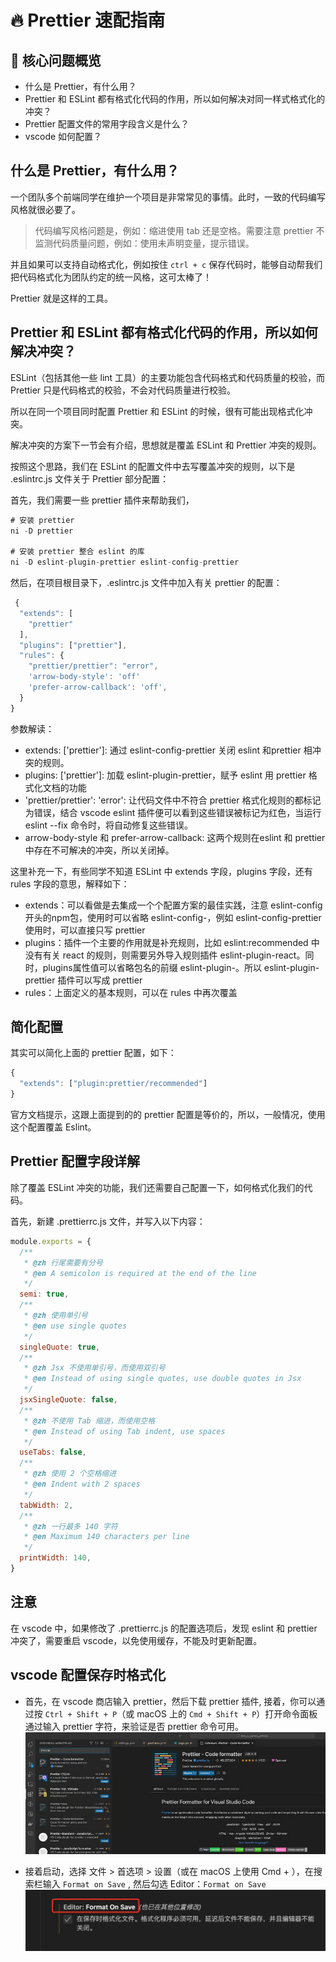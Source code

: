 # 🔥 Prettier 速配指南

## 🚀 核心问题概览

- 什么是 Prettier，有什么用？
- Prettier 和 ESLint 都有格式化代码的作用，所以如何解决对同一样式格式化的冲突？
- Prettier 配置文件的常用字段含义是什么？
- vscode 如何配置？

## 什么是 Prettier，有什么用？ 

一个团队多个前端同学在维护一个项目是非常常见的事情。此时，一致的代码编写风格就很必要了。

>代码编写风格问题是，例如：缩进使用 tab 还是空格。需要注意 prettier 不监测代码质量问题，例如：使用未声明变量，提示错误。

并且如果可以支持自动格式化，例如按住 `ctrl + c` 保存代码时，能够自动帮我们把代码格式化为团队约定的统一风格，这可太棒了！

Prettier 就是这样的工具。


## Prettier 和 ESLint 都有格式化代码的作用，所以如何解决冲突？


ESLint（包括其他一些 lint 工具）的主要功能包含代码格式和代码质量的校验，而 Prettier 只是代码格式的校验，不会对代码质量进行校验。

所以在同一个项目同时配置 Prettier 和 ESLint 的时候，很有可能出现格式化冲突。


解决冲突的方案下一节会有介绍，思想就是覆盖 ESLint 和 Prettier 冲突的规则。

按照这个思路，我们在 ESLint 的配置文件中去写覆盖冲突的规则，以下是 .eslintrc.js 文件关于 Prettier 部分配置：

首先，我们需要一些 prettier 插件来帮助我们，

```javascript
# 安装 prettier
ni -D prettier

# 安装 prettier 整合 eslint 的库
ni -D eslint-plugin-prettier eslint-config-prettier
```

然后，在项目根目录下，.eslintrc.js 文件中加入有关 prettier 的配置：

```Javascript
 {
  "extends": [
    "prettier"
  ],
  "plugins": ["prettier"],
  "rules": {
    "prettier/prettier": "error",
    'arrow-body-style': 'off'
    'prefer-arrow-callback': 'off',
  }
}
```
参数解读：
- extends: ['prettier']: 通过 eslint-config-prettier 关闭 eslint 和prettier 相冲突的规则。
- plugins: ['prettier']: 加载 eslint-plugin-prettier，赋予 eslint 用 prettier 格式化文档的功能
- 'prettier/prettier': 'error': 让代码文件中不符合 prettier 格式化规则的都标记为错误，结合 vscode eslint 插件便可以看到这些错误被标记为红色，当运行 eslint --fix 命令时，将自动修复这些错误。
- arrow-body-style 和 prefer-arrow-callback: 这两个规则在eslint 和 prettier 中存在不可解决的冲突，所以关闭掉。

这里补充一下，有些同学不知道 ESLint 中 extends 字段，plugins 字段，还有 rules 字段的意思，解释如下：

- extends：可以看做是去集成一个个配置方案的最佳实践，注意 eslint-config 开头的npm包，使用时可以省略 eslint-config-，例如 eslint-config-prettier 使用时，可以直接只写 prettier
- plugins：插件一个主要的作用就是补充规则，比如 eslint:recommended 中没有有关 react 的规则，则需要另外导入规则插件 eslint-plugin-react。同时，plugins属性值可以省略包名的前缀 eslint-plugin-。所以 eslint-plugin-prettier 插件可以写成 prettier
- rules：上面定义的基本规则，可以在 rules 中再次覆盖

## 简化配置

其实可以简化上面的 prettier 配置，如下：
```javascript
{
  "extends": ["plugin:prettier/recommended"]
}
```

官方文档提示，这跟上面提到的的 prettier 配置是等价的，所以，一般情况，使用这个配置覆盖 Eslint。

## Prettier 配置字段详解

除了覆盖 ESLint 冲突的功能，我们还需要自己配置一下，如何格式化我们的代码。

首先，新建 .prettierrc.js 文件，并写入以下内容：

```javascript
module.exports = {
  /**
   * @zh 行尾需要有分号
   * @en A semicolon is required at the end of the line
   */
  semi: true,
  /**
   * @zh 使用单引号
   * @en use single quotes
   */
  singleQuote: true,
  /**
   * @zh Jsx 不使用单引号，而使用双引号
   * @en Instead of using single quotes, use double quotes in Jsx
   */
  jsxSingleQuote: false,
  /**
   * @zh 不使用 Tab 缩进，而使用空格
   * @en Instead of using Tab indent, use spaces
   */
  useTabs: false,
  /**
   * @zh 使用 2 个空格缩进
   * @en Indent with 2 spaces
   */
  tabWidth: 2,
  /**
   * @zh 一行最多 140 字符
   * @en Maximum 140 characters per line
   */
  printWidth: 140,
}
```


## 注意

在 vscode 中，如果修改了 .prettierrc.js 的配置选项后，发现 eslint 和 prettier 冲突了，需要重启 vscode，以免使用缓存，不能及时更新配置。

## vscode 配置保存时格式化

- 首先，在 vscode 商店输入 prettier，然后下载 prettier 插件, 接着，你可以通过按 `Ctrl + Shift + P`（或 macOS 上的 `Cmd + Shift + P`）打开命令面板通过输入 prettier 字符，来验证是否 prettier 命令可用。
![alt text](./images/vscode-prettier.png)

- 接着启动，选择 文件 > 首选项 > 设置（或在 macOS 上使用 Cmd + ），在搜索栏输入 `Format on Save` , 然后勾选 Editor：`Format on Save`
![alt text](./images/format-on-save.png)


